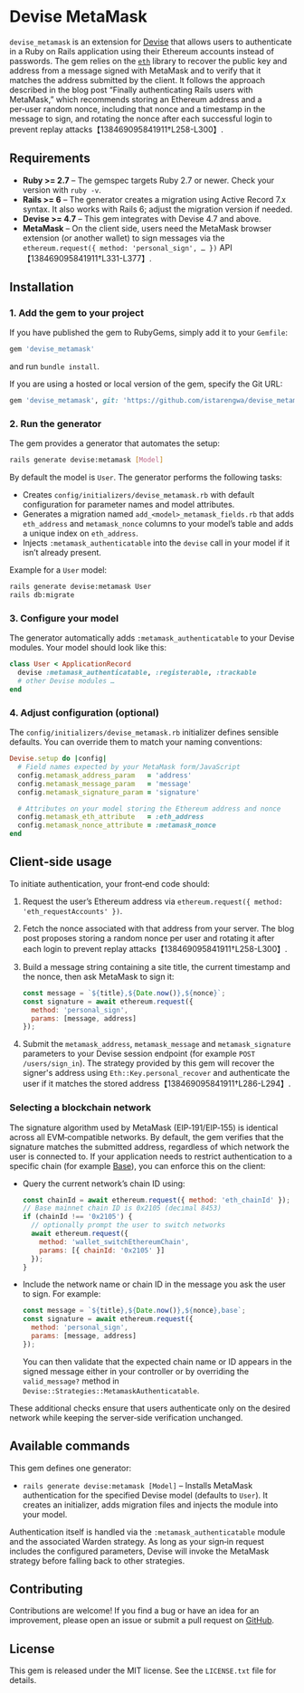 # Devise MetaMask

`devise_metamask` is an extension for [Devise](https://github.com/heartcombo/devise) that allows users to authenticate in a Ruby on Rails application using their Ethereum accounts instead of passwords.  The gem relies on the [`eth`](https://github.com/se3000/ruby-eth) library to recover the public key and address from a message signed with MetaMask and to verify that it matches the address submitted by the client.  It follows the approach described in the blog post “Finally authenticating Rails users with MetaMask,” which recommends storing an Ethereum address and a per‑user random nonce, including that nonce and a timestamp in the message to sign, and rotating the nonce after each successful login to prevent replay attacks【138469095841911†L258-L300】.

## Requirements

- **Ruby >= 2.7** – The gemspec targets Ruby 2.7 or newer.  Check your version with `ruby -v`.
- **Rails >= 6** – The generator creates a migration using Active Record 7.x syntax.  It also works with Rails 6; adjust the migration version if needed.
- **Devise >= 4.7** – This gem integrates with Devise 4.7 and above.
- **MetaMask** – On the client side, users need the MetaMask browser extension (or another wallet) to sign messages via the `ethereum.request({ method: 'personal_sign', … })` API【138469095841911†L331-L377】.

## Installation

### 1. Add the gem to your project

If you have published the gem to RubyGems, simply add it to your `Gemfile`:

```ruby
gem 'devise_metamask'
```

and run `bundle install`.

If you are using a hosted or local version of the gem, specify the Git URL:

```ruby
gem 'devise_metamask', git: 'https://github.com/istarengwa/devise_metamask.git'
```

### 2. Run the generator

The gem provides a generator that automates the setup:

```bash
rails generate devise:metamask [Model]
```

By default the model is `User`.  The generator performs the following tasks:

- Creates `config/initializers/devise_metamask.rb` with default configuration for parameter names and model attributes.
- Generates a migration named `add_<model>_metamask_fields.rb` that adds `eth_address` and `metamask_nonce` columns to your model’s table and adds a unique index on `eth_address`.
- Injects `:metamask_authenticatable` into the `devise` call in your model if it isn’t already present.

Example for a `User` model:

```bash
rails generate devise:metamask User
rails db:migrate
```

### 3. Configure your model

The generator automatically adds `:metamask_authenticatable` to your Devise modules.  Your model should look like this:

```ruby
class User < ApplicationRecord
  devise :metamask_authenticatable, :registerable, :trackable
  # other Devise modules …
end
```

### 4. Adjust configuration (optional)

The `config/initializers/devise_metamask.rb` initializer defines sensible defaults.  You can override them to match your naming conventions:

```ruby
Devise.setup do |config|
  # Field names expected by your MetaMask form/JavaScript
  config.metamask_address_param   = 'address'
  config.metamask_message_param   = 'message'
  config.metamask_signature_param = 'signature'

  # Attributes on your model storing the Ethereum address and nonce
  config.metamask_eth_attribute   = :eth_address
  config.metamask_nonce_attribute = :metamask_nonce
end
```

## Client‑side usage

To initiate authentication, your front‑end code should:

1. Request the user’s Ethereum address via `ethereum.request({ method: 'eth_requestAccounts' })`.
2. Fetch the nonce associated with that address from your server.  The blog post proposes storing a random nonce per user and rotating it after each login to prevent replay attacks【138469095841911†L258-L300】.
3. Build a message string containing a site title, the current timestamp and the nonce, then ask MetaMask to sign it:

   ```js
   const message = `${title},${Date.now()},${nonce}`;
   const signature = await ethereum.request({
     method: 'personal_sign',
     params: [message, address]
   });
   ```

4. Submit the `metamask_address`, `metamask_message` and `metamask_signature` parameters to your Devise session endpoint (for example `POST /users/sign_in`).  The strategy provided by this gem will recover the signer's address using `Eth::Key.personal_recover` and authenticate the user if it matches the stored address【138469095841911†L286-L294】.

### Selecting a blockchain network

The signature algorithm used by MetaMask (EIP‑191/EIP‑155) is identical across all EVM‑compatible networks.  By default, the gem verifies that the signature matches the submitted address, regardless of which network the user is connected to.  If your application needs to restrict authentication to a specific chain (for example [Base](https://base.org/)), you can enforce this on the client:

- Query the current network’s chain ID using:

  ```js
  const chainId = await ethereum.request({ method: 'eth_chainId' });
  // Base mainnet chain ID is 0x2105 (decimal 8453)
  if (chainId !== '0x2105') {
    // optionally prompt the user to switch networks
    await ethereum.request({
      method: 'wallet_switchEthereumChain',
      params: [{ chainId: '0x2105' }]
    });
  }
  ```

- Include the network name or chain ID in the message you ask the user to sign.  For example:

  ```js
  const message = `${title},${Date.now()},${nonce},base`;
  const signature = await ethereum.request({
    method: 'personal_sign',
    params: [message, address]
  });
  ```

  You can then validate that the expected chain name or ID appears in the signed message either in your controller or by overriding the `valid_message?` method in `Devise::Strategies::MetamaskAuthenticatable`.

These additional checks ensure that users authenticate only on the desired network while keeping the server‑side verification unchanged.

## Available commands

This gem defines one generator:

- `rails generate devise:metamask [Model]` – Installs MetaMask authentication for the specified Devise model (defaults to `User`).  It creates an initializer, adds migration files and injects the module into your model.

Authentication itself is handled via the `:metamask_authenticatable` module and the associated Warden strategy.  As long as your sign‑in request includes the configured parameters, Devise will invoke the MetaMask strategy before falling back to other strategies.

## Contributing

Contributions are welcome!  If you find a bug or have an idea for an improvement, please open an issue or submit a pull request on [GitHub](https://github.com/istarengwa/devise_metamask.git).

## License

This gem is released under the MIT license.  See the `LICENSE.txt` file for details.